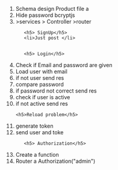 
<ol>
    <li>Schema design Product file a  </li>
    <li>Hide password  bcryptjs </li>
    <li>>services > Controller >router  </li>
   
  
       <h5> SignUp</h5> 
       <li>Just post </li>

    
       <h5> Login</h5>  
<li> Check if Email and password are given</li>
<li> Load user with email</li>
<li> if not user send res</li>
<li> compare password</li>
<li> if password not correct send res</li>
<li> check if user is active</li>
<li> if not active send res</li>

    <h5>Reload problem</h5>
<li> generate token</li>
<li> send user and toke</li>




       <h5> Authorization</h5>  
<li> Create a function </li>
<li> Router a Authorization("admin") </li>


</ol>

